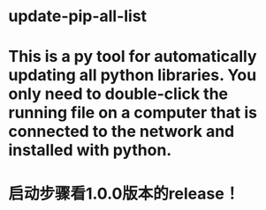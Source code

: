 # update-pip-all-list

# This is a py tool for automatically updating all python libraries. You only need to double-click the running file on a computer that is connected to the network and installed with python.

# 启动步骤看1.0.0版本的release！
